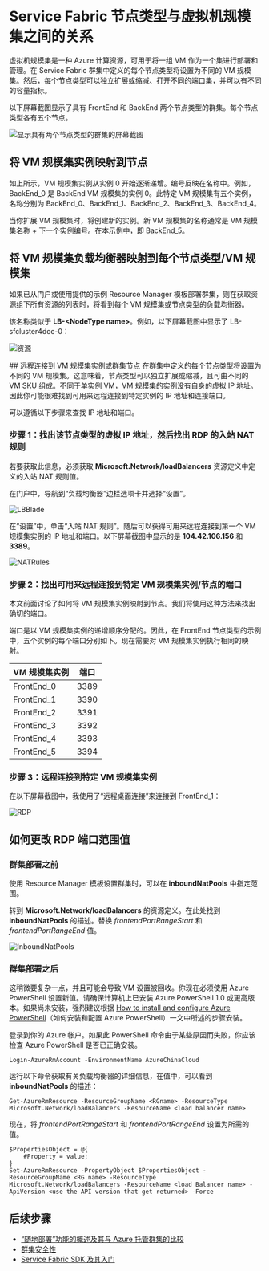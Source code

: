
<!--Ibiza portal-->

<properties
   pageTitle="Service Fabric 节点类型和 VM 规模集 | Azure"
   description="介绍 Service Fabric 节点类型如何与 VM 规模集相关联，以及如何远程连接到 VM 规模集实例或群集节点。"
   services="service-fabric"
   documentationCenter=".net"
   authors="ChackDan"
   manager="timlt"
   editor=""/>

<tags
   ms.service="service-fabric"
   ms.devlang="dotnet"
   ms.topic="article"
   ms.tgt_pltfrm="NA"
   ms.workload="NA"
   ms.date="09/09/2016"
   wacn.date="01/17/2017"
   ms.author="chackdan"/>  



# Service Fabric 节点类型与虚拟机规模集之间的关系

虚拟机规模集是一种 Azure 计算资源，可用于将一组 VM 作为一个集进行部署和管理。在 Service Fabric 群集中定义的每个节点类型将设置为不同的 VM 规模集。然后，每个节点类型可以独立扩展或缩减、打开不同的端口集，并可以有不同的容量指标。

以下屏幕截图显示了具有 FrontEnd 和 BackEnd 两个节点类型的群集。每个节点类型各有五个节点。

![显示具有两个节点类型的群集的屏幕截图][NodeTypes]

## 将 VM 规模集实例映射到节点

如上所示，VM 规模集实例从实例 0 开始逐渐递增。编号反映在名称中。例如，BackEnd\_0 是 BackEnd VM 规模集的实例 0。此特定 VM 规模集有五个实例，名称分别为 BackEnd\_0、BackEnd\_1、BackEnd\_2、BackEnd\_3、BackEnd\_4。

当你扩展 VM 规模集时，将创建新的实例。新 VM 规模集的名称通常是 VM 规模集名称 + 下一个实例编号。在本示例中，即 BackEnd\_5。


## 将 VM 规模集负载均衡器映射到每个节点类型/VM 规模集

如果已从门户或使用提供的示例 Resource Manager 模板部署群集，则在获取资源组下所有资源的列表时，将看到每个 VM 规模集或节点类型的负载均衡器。

该名称类似于 **LB-&lt;NodeType name&gt;**。例如，以下屏幕截图中显示了 LB-sfcluster4doc-0：


![资源][Resources]  


##<a name="remote-connect-to-a-vm-scale-set-instance-or-a-cluster-node"></a> 远程连接到 VM 规模集实例或群集节点
在群集中定义的每个节点类型将设置为不同的 VM 规模集。这意味着，节点类型可以独立扩展或缩减，且可由不同的 VM SKU 组成。不同于单实例 VM，VM 规模集的实例没有自身的虚拟 IP 地址。因此你可能很难找到可用来远程连接到特定实例的 IP 地址和连接端口。

可以遵循以下步骤来查找 IP 地址和端口。

### 步骤 1：找出该节点类型的虚拟 IP 地址，然后找出 RDP 的入站 NAT 规则

若要获取此信息，必须获取 **Microsoft.Network/loadBalancers** 资源定义中定义的入站 NAT 规则值。

在门户中，导航到“负载均衡器”边栏选项卡并选择“设置”。

![LBBlade][LBBlade]  



在“设置”中，单击“入站 NAT 规则”。随后可以获得可用来远程连接到第一个 VM 规模集实例的 IP 地址和端口。以下屏幕截图中显示的是 **104.42.106.156** 和 **3389**。

![NATRules][NATRules]  


### 步骤 2：找出可用来远程连接到特定 VM 规模集实例/节点的端口

本文前面讨论了如何将 VM 规模集实例映射到节点。我们将使用这种方法来找出确切的端口。

端口是以 VM 规模集实例的递增顺序分配的。因此，在 FrontEnd 节点类型的示例中，五个实例的每个端口分别如下。现在需要对 VM 规模集实例执行相同的映射。

|**VM 规模集实例**|**端口**|
|-----------------------|--------------------------|
|FrontEnd\_0|3389|
|FrontEnd\_1|3390|
|FrontEnd\_2|3391|
|FrontEnd\_3|3392|
|FrontEnd\_4|3393|
|FrontEnd\_5|3394|


### 步骤 3：远程连接到特定 VM 规模集实例

在以下屏幕截图中，我使用了“远程桌面连接”来连接到 FrontEnd\_1：

![RDP][RDP]  


## 如何更改 RDP 端口范围值

### 群集部署之前

使用 Resource Manager 模板设置群集时，可以在 **inboundNatPools** 中指定范围。

转到 **Microsoft.Network/loadBalancers** 的资源定义。在此处找到 **inboundNatPools** 的描述。替换 *frontendPortRangeStart* 和 *frontendPortRangeEnd* 值。

![InboundNatPools][InboundNatPools]  



### 群集部署之后
这稍微要复杂一点，并且可能会导致 VM 设置被回收。你现在必须使用 Azure PowerShell 设置新值。请确保计算机上已安装 Azure PowerShell 1.0 或更高版本。如果尚未安装，强烈建议根据 [How to install and configure Azure PowerShell](/documentation/articles/powershell-install-configure/)（如何安装和配置 Azure PowerShell）一文中所述的步骤安装。

登录到你的 Azure 帐户。如果此 PowerShell 命令由于某些原因而失败，你应该检查 Azure PowerShell 是否已正确安装。


	Login-AzureRmAccount -EnvironmentName AzureChinaCloud


运行以下命令获取有关负载均衡器的详细信息，在值中，可以看到 **inboundNatPools** 的描述：


	Get-AzureRmResource -ResourceGroupName <RGname> -ResourceType Microsoft.Network/loadBalancers -ResourceName <load balancer name>


现在，将 *frontendPortRangeStart* 和 *frontendPortRangeEnd* 设置为所需的值。


	$PropertiesObject = @{
		#Property = value;
	}
	Set-AzureRmResource -PropertyObject $PropertiesObject -ResourceGroupName <RG name> -ResourceType Microsoft.Network/loadBalancers -ResourceName <load Balancer name> -ApiVersion <use the API version that get returned> -Force



## 后续步骤

- [“随地部署”功能的概述及其与 Azure 托管群集的比较](/documentation/articles/service-fabric-deploy-anywhere/)
- [群集安全性](/documentation/articles/service-fabric-cluster-security/)
- [Service Fabric SDK 及其入门](/documentation/articles/service-fabric-get-started/)


<!--Image references-->

[NodeTypes]: ./media/service-fabric-cluster-nodetypes/NodeTypes.png
[Resources]: ./media/service-fabric-cluster-nodetypes/Resources.png
[InboundNatPools]: ./media/service-fabric-cluster-nodetypes/InboundNatPools.png
[LBBlade]: ./media/service-fabric-cluster-nodetypes/LBBlade.png
[NATRules]: ./media/service-fabric-cluster-nodetypes/NATRules.png
[RDP]: ./media/service-fabric-cluster-nodetypes/RDP.png

<!---HONumber=Mooncake_Quality_Review_0117_2017-->
